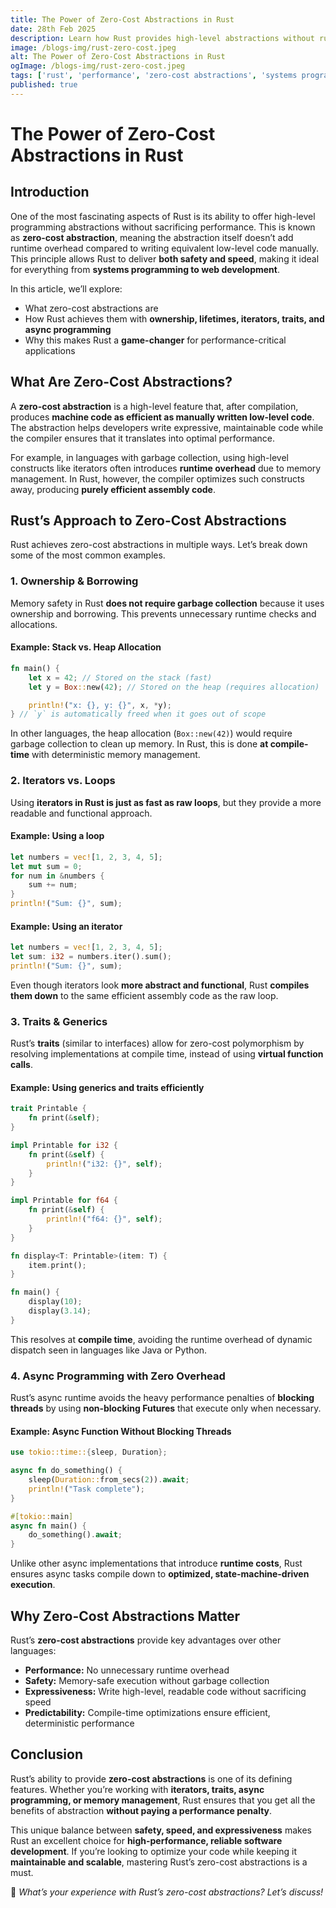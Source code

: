 ```yaml
---
title: The Power of Zero-Cost Abstractions in Rust
date: 28th Feb 2025
description: Learn how Rust provides high-level abstractions without runtime overhead, enabling both safety and performance.
image: /blogs-img/rust-zero-cost.jpeg
alt: The Power of Zero-Cost Abstractions in Rust
ogImage: /blogs-img/rust-zero-cost.jpeg
tags: ['rust', 'performance', 'zero-cost abstractions', 'systems programming']
published: true
---
```


# The Power of Zero-Cost Abstractions in Rust

## Introduction

One of the most fascinating aspects of Rust is its ability to offer high-level programming abstractions without sacrificing performance. This is known as **zero-cost abstraction**, meaning the abstraction itself doesn’t add runtime overhead compared to writing equivalent low-level code manually. This principle allows Rust to deliver **both safety and speed**, making it ideal for everything from **systems programming to web development**.

In this article, we’ll explore:
- What zero-cost abstractions are
- How Rust achieves them with **ownership, lifetimes, iterators, traits, and async programming**
- Why this makes Rust a **game-changer** for performance-critical applications

## What Are Zero-Cost Abstractions?

A **zero-cost abstraction** is a high-level feature that, after compilation, produces **machine code as efficient as manually written low-level code**. The abstraction helps developers write expressive, maintainable code while the compiler ensures that it translates into optimal performance.

For example, in languages with garbage collection, using high-level constructs like iterators often introduces **runtime overhead** due to memory management. In Rust, however, the compiler optimizes such constructs away, producing **purely efficient assembly code**.

## Rust’s Approach to Zero-Cost Abstractions

Rust achieves zero-cost abstractions in multiple ways. Let’s break down some of the most common examples.

### 1. **Ownership & Borrowing**

Memory safety in Rust **does not require garbage collection** because it uses ownership and borrowing. This prevents unnecessary runtime checks and allocations.

#### Example: Stack vs. Heap Allocation
```rust
fn main() {
    let x = 42; // Stored on the stack (fast)
    let y = Box::new(42); // Stored on the heap (requires allocation)

    println!("x: {}, y: {}", x, *y);
} // `y` is automatically freed when it goes out of scope
```
In other languages, the heap allocation (`Box::new(42)`) would require garbage collection to clean up memory. In Rust, this is done **at compile-time** with deterministic memory management.

### 2. **Iterators vs. Loops**

Using **iterators in Rust is just as fast as raw loops**, but they provide a more readable and functional approach.

#### Example: Using a loop
```rust
let numbers = vec![1, 2, 3, 4, 5];
let mut sum = 0;
for num in &numbers {
    sum += num;
}
println!("Sum: {}", sum);
```

#### Example: Using an iterator
```rust
let numbers = vec![1, 2, 3, 4, 5];
let sum: i32 = numbers.iter().sum();
println!("Sum: {}", sum);
```
Even though iterators look **more abstract and functional**, Rust **compiles them down** to the same efficient assembly code as the raw loop.

### 3. **Traits & Generics**

Rust’s **traits** (similar to interfaces) allow for zero-cost polymorphism by resolving implementations at compile time, instead of using **virtual function calls**.

#### Example: Using generics and traits efficiently
```rust
trait Printable {
    fn print(&self);
}

impl Printable for i32 {
    fn print(&self) {
        println!("i32: {}", self);
    }
}

impl Printable for f64 {
    fn print(&self) {
        println!("f64: {}", self);
    }
}

fn display<T: Printable>(item: T) {
    item.print();
}

fn main() {
    display(10);
    display(3.14);
}
```
This resolves at **compile time**, avoiding the runtime overhead of dynamic dispatch seen in languages like Java or Python.

### 4. **Async Programming with Zero Overhead**

Rust’s async runtime avoids the heavy performance penalties of **blocking threads** by using **non-blocking Futures** that execute only when necessary.

#### Example: Async Function Without Blocking Threads
```rust
use tokio::time::{sleep, Duration};

async fn do_something() {
    sleep(Duration::from_secs(2)).await;
    println!("Task complete");
}

#[tokio::main]
async fn main() {
    do_something().await;
}
```
Unlike other async implementations that introduce **runtime costs**, Rust ensures async tasks compile down to **optimized, state-machine-driven execution**.

## Why Zero-Cost Abstractions Matter

Rust’s **zero-cost abstractions** provide key advantages over other languages:
- **Performance:** No unnecessary runtime overhead
- **Safety:** Memory-safe execution without garbage collection
- **Expressiveness:** Write high-level, readable code without sacrificing speed
- **Predictability:** Compile-time optimizations ensure efficient, deterministic performance

## Conclusion

Rust’s ability to provide **zero-cost abstractions** is one of its defining features. Whether you’re working with **iterators, traits, async programming, or memory management**, Rust ensures that you get all the benefits of abstraction **without paying a performance penalty**.

This unique balance between **safety, speed, and expressiveness** makes Rust an excellent choice for **high-performance, reliable software development**. If you’re looking to optimize your code while keeping it **maintainable and scalable**, mastering Rust’s zero-cost abstractions is a must.

🚀 *What’s your experience with Rust’s zero-cost abstractions? Let’s discuss!*
